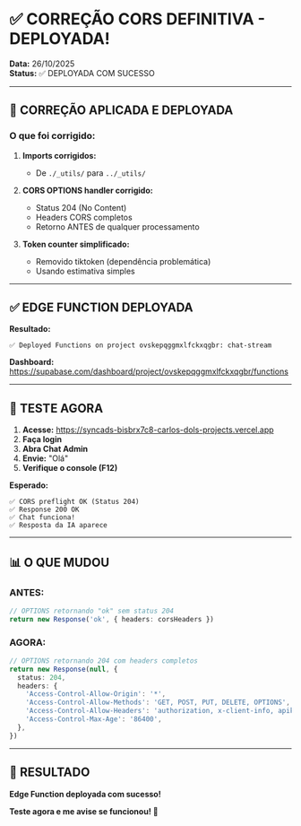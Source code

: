 # ✅ CORREÇÃO CORS DEFINITIVA - DEPLOYADA!

**Data:** 26/10/2025  
**Status:** ✅ DEPLOYADA COM SUCESSO

---

## 🎯 CORREÇÃO APLICADA E DEPLOYADA

### O que foi corrigido:

1. **Imports corrigidos:**
   - De `./_utils/` para `../_utils/`

2. **CORS OPTIONS handler corrigido:**
   - Status 204 (No Content)
   - Headers CORS completos
   - Retorno ANTES de qualquer processamento

3. **Token counter simplificado:**
   - Removido tiktoken (dependência problemática)
   - Usando estimativa simples

---

## ✅ EDGE FUNCTION DEPLOYADA

**Resultado:**
```
✅ Deployed Functions on project ovskepqggmxlfckxqgbr: chat-stream
```

**Dashboard:**
https://supabase.com/dashboard/project/ovskepqggmxlfckxqgbr/functions

---

## 🧪 TESTE AGORA

1. **Acesse:** https://syncads-bisbrx7c8-carlos-dols-projects.vercel.app
2. **Faça login**
3. **Abra Chat Admin**
4. **Envie:** "Olá"
5. **Verifique o console (F12)**

**Esperado:**
```
✅ CORS preflight OK (Status 204)
✅ Response 200 OK
✅ Chat funciona!
✅ Resposta da IA aparece
```

---

## 📊 O QUE MUDOU

### ANTES:
```typescript
// OPTIONS retornando "ok" sem status 204
return new Response('ok', { headers: corsHeaders })
```

### AGORA:
```typescript
// OPTIONS retornando 204 com headers completos
return new Response(null, {
  status: 204,
  headers: {
    'Access-Control-Allow-Origin': '*',
    'Access-Control-Allow-Methods': 'GET, POST, PUT, DELETE, OPTIONS',
    'Access-Control-Allow-Headers': 'authorization, x-client-info, apikey, content-type',
    'Access-Control-Max-Age': '86400',
  },
})
```

---

## 🎉 RESULTADO

**Edge Function deployada com sucesso!**

**Teste agora e me avise se funcionou! 🚀**


